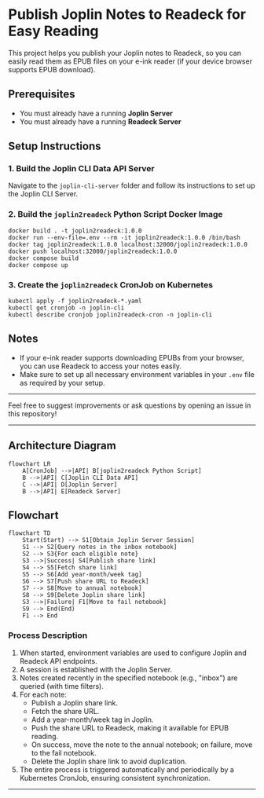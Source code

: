# Publish Joplin Notes to Readeck for Easy Reading

This project helps you publish your Joplin notes to Readeck, so you can easily read them as EPUB files on your e-ink reader (if your device browser supports EPUB download).

## Prerequisites

- You must already have a running **Joplin Server**
- You must already have a running **Readeck Server**

## Setup Instructions

### 1. Build the Joplin CLI Data API Server

Navigate to the `joplin-cli-server` folder and follow its instructions to set up the Joplin CLI Server.

### 2. Build the `joplin2readeck` Python Script Docker Image

```
docker build . -t joplin2readeck:1.0.0
docker run --env-file=.env --rm -it joplin2readeck:1.0.0 /bin/bash
docker tag joplin2readeck:1.0.0 localhost:32000/joplin2readeck:1.0.0
docker push localhost:32000/joplin2readeck:1.0.0
docker compose build
docker compose up
```

### 3. Create the `joplin2readeck` CronJob on Kubernetes

```
kubectl apply -f joplin2readeck-*.yaml
kubectl get cronjob -n joplin-cli
kubectl describe cronjob joplin2readeck-cron -n joplin-cli
```

## Notes

- If your e-ink reader supports downloading EPUBs from your browser, you can use Readeck to access your notes easily.
- Make sure to set up all necessary environment variables in your `.env` file as required by your setup.

---

Feel free to suggest improvements or ask questions by opening an issue in this repository!

---

## Architecture Diagram

```mermaid
flowchart LR
    A[CronJob] -->|API| B[joplin2readeck Python Script]
    B -->|API| C[Joplin CLI Data API]
    C -->|API| D[Joplin Server]
    B -->|API| E[Readeck Server]
```

## Flowchart

```mermaid
flowchart TD
    Start(Start) --> S1[Obtain Joplin Server Session]
    S1 --> S2[Query notes in the inbox notebook]
    S2 --> S3{For each eligible note}
    S3 -->|Success| S4[Publish share link]
    S4 --> S5[Fetch share link]
    S5 --> S6[Add year-month/week tag]
    S6 --> S7[Push share URL to Readeck]
    S7 --> S8[Move to annual notebook]
    S8 --> S9[Delete Joplin share link]
    S3 -->|Failure| F1[Move to fail notebook]
    S9 --> End(End)
    F1 --> End
```

### Process Description

1. When started, environment variables are used to configure Joplin and Readeck API endpoints.
2. A session is established with the Joplin Server.
3. Notes created recently in the specified notebook (e.g., "inbox") are queried (with time filters).
4. For each note:
    - Publish a Joplin share link.
    - Fetch the share URL.
    - Add a year-month/week tag in Joplin.
    - Push the share URL to Readeck, making it available for EPUB reading.
    - On success, move the note to the annual notebook; on failure, move to the fail notebook.
    - Delete the Joplin share link to avoid duplication.
5. The entire process is triggered automatically and periodically by a Kubernetes CronJob, ensuring consistent synchronization.

---